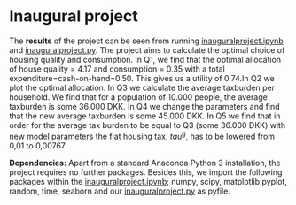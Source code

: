 # Inaugural project

The **results** of the project can be seen from running [inauguralproject.ipynb](inauguralproject.ipynb) and [inauguralproject.py](inauguralproject.py). The project aims to calculate the optimal choice of housing quality and consumption. In Q1, we find that the optimal allocation of house quality = 4.17 and consumption = 0.35 with a total expenditure=cash-on-hand=0.50. This gives us a utility of 0.74.In Q2 we plot the optimal allocation. In Q3 we calculate the average taxburden per household. We find that for a population of 10.000 people, the average taxburden is some 36.000 DKK. In Q4 we change the parameters and find that the new average taxburden is some 45.000 DKK. In Q5 we find that in order for the average tax burden to be equal to Q3 (some 36.000 DKK) with new model parameters the flat housing tax, $tau^g$, has to be lowered from 0,01 to 0,00767

**Dependencies:** Apart from a standard Anaconda Python 3 installation, the project requires no further packages. Besides this, we import the following packages within the [inauguralproject.ipynb](inauguralproject.ipynb); numpy, scipy, matplotlib.pyplot, random, time, seaborn and our [inauguralproject.py](inauguralproject.py) as pyfile.